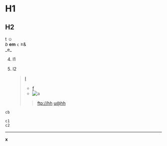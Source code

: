 # H1

H2
--

t ☺  
*b* **em** `c`
&ge;\&\
\_e\_

4) I1

5) I2
   > [l](/u "t")
   >
   > - [f]
   > - ![a](/u "t")
   >
   >> <ftp://hh>
   >> <u@hh>

~~~ l☺
cb
~~~

    c1
    c2

***

<div>
<b>x</b>
</div>

[f]: /u "t"

